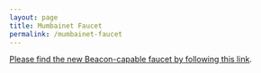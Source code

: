 ```yaml
---
layout: page
title: Mumbainet Faucet
permalink: /mumbainet-faucet
---
```


[Please find the new Beacon-capable faucet by following this link](https://faucet.mumbainet.teztnets.xyz).
